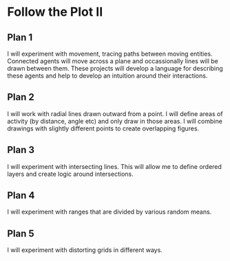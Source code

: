 # Follow the Plot II

## Plan 1

I will experiment with movement, tracing paths between moving
entities. Connected agents will move across a plane and occassionally
lines will be drawn between them. These projects will develop a
language for describing these agents and help to develop an intuition
around their interactions.

## Plan 2

I will work with radial lines drawn outward from a point. I will
define areas of activity (by distance, angle etc) and only draw in
those areas. I will combine drawings with slightly different points to
create overlapping figures.

## Plan 3

I will experiment with intersecting lines. This will allow me to
define ordered layers and create logic around intersections.

## Plan 4

I will experiment with ranges that are divided by various random
means.

## Plan 5

I will experiment with distorting grids in different ways.
